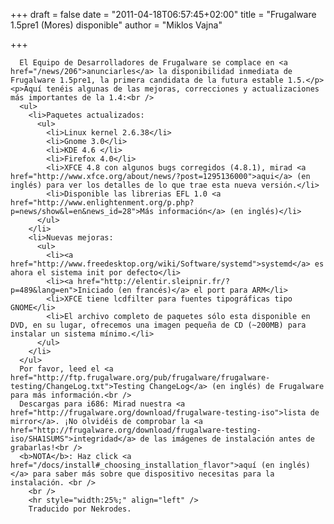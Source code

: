 
+++
draft = false
date = "2011-04-18T06:57:45+02:00"
title = "Frugalware 1.5pre1 (Mores) disponible"
author = "Miklos Vajna"

+++

      El Equipo de Desarrolladores de Frugalware se complace en <a href="/news/206">anunciarles</a> la disponibilidad inmediata de Frugalware 1.5pre1, la primera candidata de la futura estable 1.5.</p>
    <p>Aquí tenéis algunas de las mejoras, correcciones y actualizaciones más importantes de la 1.4:<br />
      <ul>
        <li>Paquetes actualizados:
          <ul>
            <li>Linux kernel 2.6.38</li>
            <li>Gnome 3.0</li>
            <li>KDE 4.6 </li>
            <li>Firefox 4.0</li>
            <li>XFCE 4.8 con algunos bugs corregidos (4.8.1), mirad <a href="http://www.xfce.org/about/news/?post=1295136000">aqui</a> (en inglés) para ver los detalles de lo que trae esta nueva versión.</li>
            <li>Disponible las librerias EFL 1.0 <a href="http://www.enlightenment.org/p.php?p=news/show&l=en&news_id=28">Más información</a> (en inglés)</li>
          </ul>
        </li>
        <li>Nuevas mejoras:
          <ul>
            <li><a href="http://www.freedesktop.org/wiki/Software/systemd">systemd</a> es ahora el sistema init por defecto</li>
            <li><a href="http://elentir.sleipnir.fr/?p=489&lang=en">Iniciado (en francés)</a> el port para ARM</li>
            <li>XFCE tiene lcdfilter para fuentes tipográficas tipo GNOME</li>
            <li>El archivo completo de paquetes sólo esta disponible en DVD, en su lugar, ofrecemos una imagen pequeña de CD (~200MB) para instalar un sistema mínimo.</li>
          </ul>
        </li>
      </ul>
      Por favor, leed el <a href="http://ftp.frugalware.org/pub/frugalware/frugalware-testing/ChangeLog.txt">Testing ChangeLog</a> (en inglés) de Frugalware para más información.<br />
      Descargas para i686: Mirad nuestra <a href="http://frugalware.org/download/frugalware-testing-iso">lista de mirror</a>. ¡No olvidéis de comprobar la <a href="http://frugalware.org/download/frugalware-testing-iso/SHA1SUMS">integridad</a> de las imágenes de instalación antes de grabarlas!<br />
      <b>NOTA</b>: Haz click <a href="/docs/install#_choosing_installation_flavor">aquí (en inglés)</a> para saber más sobre que dispositivo necesitas para la instalación. <br />
        <br />
        <hr style="width:25%;" align="left" />
        Traducido por Nekrodes.
